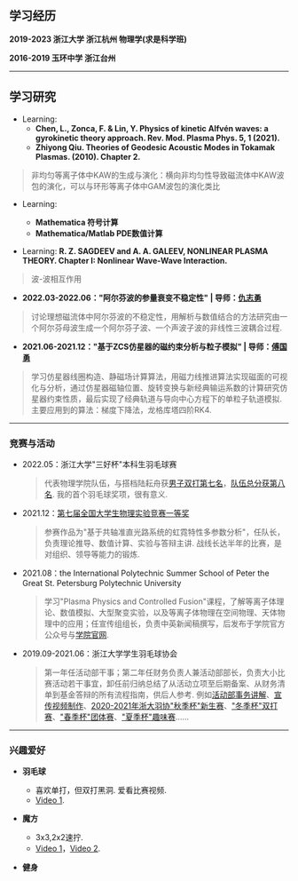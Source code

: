 
<!--You can use the [editor on GitHub](https://github.com/Kexun-S/skx.github.io/edit/gh-pages/index.md) to maintain and preview the content for your website in Markdown files.

Whenever you commit to this repository, GitHub Pages will run [Jekyll](https://jekyllrb.com/) to rebuild the pages in your site, from the content in your Markdown files.
-->

## 学习经历

**2019-2023 浙江大学 浙江杭州 物理学(求是科学班)**

**2016-2019 玉环中学 浙江台州**

***

## 学习研究

+ Learning:  
  - **Chen, L., Zonca, F. & Lin, Y. Physics of kinetic Alfvén waves: a gyrokinetic theory approach. Rev. Mod. Plasma Phys. 5, 1 (2021).**
  - **Zhiyong Qiu. Theories of Geodesic Acoustic Modes in Tokamak Plasmas. (2010). Chapter 2.**
> 非均匀等离子体中KAW的生成与演化：横向非均匀性导致磁流体中KAW波包的演化，可以与环形等离子体中GAM波包的演化类比

+ Learning:
  - **Mathematica 符号计算**
  - **Mathematica/Matlab PDE数值计算**

+ Learning:  **R. Z. SAGDEEV and A. A. GALEEV, NONLINEAR PLASMA THEORY. Chapter I: Nonlinear Wave-Wave Interaction.**
> 波-波相互作用

+ **2022.03-2022.06："阿尔芬波的参量衰变不稳定性"  | 导师：[仇志勇](https://person.zju.edu.cn/zhiyong)**
> 讨论理想磁流体中阿尔芬波的不稳定性，用解析与数值结合的方法研究由一个阿尔芬母波生成一个阿尔芬子波、一个声波子波的非线性三波耦合过程.

+ **2021.06-2021.12："基于ZCS仿星器的磁约束分析与粒子模拟"  | 导师：[傅国勇](https://person.zju.edu.cn/gyfu)**
> 学习仿星器线圈构造、静磁场计算算法，用磁力线推进算法实现磁面的可视化与分析，通过仿星器磁轴位置、旋转变换与新经典输运系数的计算研究仿星器约束性质，最后实现了经典轨道与导向中心方程下的单粒子轨道模拟. 主要应用到的算法：梯度下降法，龙格库塔四阶RK4.

***

### 竞赛与活动

+ 2022.05：浙江大学"三好杯"本科生羽毛球赛  
  > 代表物理学院队伍，与搭档陆耘舟获[男子双打第七名](https://mp.weixin.qq.com/s/5MXqAAU2VfWMeZQtuuIeBQ)，[队伍总分获第八名](https://mp.weixin.qq.com/s/zANIu5eBpIxpdwD-kLp-HA). 我的首个羽毛球奖项，很有意义.

+ 2021.12：[第七届全国大学生物理实验竞赛一等奖](http://wlsycx.moocollege.com/)     
  > 参赛作品为"基于共轴准直光路系统的虹霓特性多参数分析"，任队长，负责理论推导、数值计算、实验与答辩主讲. 战线长达半年的比赛，是对组织、领导等能力的锻炼.

+ 2021.08：the International Polytechnic Summer School of Peter the Great St. Petersburg Polytechnic University  
  > 学习"Plasma Physics and Controlled Fusion"课程，了解等离子体理论、数值模拟、大型聚变实验，以及等离子体物理在空间物理、天体物理中的应用；任宣传组组长，负责中英新闻稿撰写，后发布于学院官方公众号与[学院官网](http://physics.zju.edu.cn/2021/0816/c39060a2415159/page.htm).

+ 2019.09-2021.06：浙江大学学生羽毛球协会  
  > 第一年任活动部干事；第二年任财务负责人兼活动部部长，负责大小比赛活动若干事宜，卸任前归纳总结了从活动立项至后期备案、从财务清单到基金答辩的所有流程指南，供后人参考.
  > 例如[活动部事务讲解](https://www.bilibili.com/video/BV1Uy4y167Zd?share_source=copy_web)、[宣传视频制作](https://www.bilibili.com/video/BV17K4y1Z7sd?share_source=copy_web)、[2020-2021年浙大羽协"秋季杯"新生赛](https://mp.weixin.qq.com/s/kiPYSukOzIjN3pML6V20Hw)、["冬季杯"双打赛](https://mp.weixin.qq.com/s/_CTKX8mlmw2uOPi7g53dpw)、["春季杯"团体赛](https://mp.weixin.qq.com/s/QLGGSuIXNk4uKIioCXunfg)、["夏季杯"趣味赛](https://mp.weixin.qq.com/s/DXT_I5EfFoJR3V0Rbb-Icg)……

***

### 兴趣爱好

+ **羽毛球**  
  - 喜欢单打，但双打黑洞. 爱看比赛视频.
  - [Video 1](https://www.bilibili.com/video/BV1br4y1v7Mf?share_source=copy_web).

+ **魔方**  
  - 3x3,2x2速拧.
  - [Video 1](https://www.bilibili.com/video/BV1Up4y1D7bq?share_source=copy_web)，[Video 2](https://www.bilibili.com/video/BV1yK411n7LW?share_source=copy_web).

+ **健身**

<!--
+ ~~**高尔夫球**~~
  - ~~[早期练七号铁视频](https://www.bilibili.com/video/BV1Dv411r7ji?share_source=copy_web)~~.
-->

<!--
```markdown
Syntax highlighted code block

# Header 1
## Header 2
### Header 3

- Bulleted
- List

1. Numbered
2. List

**Bold** and _Italic_ and `Code` text

[Link](url) and ![Image](src)
```
-->
<!--
For more details see [Basic writing and formatting syntax](https://docs.github.com/en/github/writing-on-github/getting-started-with-writing-and-formatting-on-github/basic-writing-and-formatting-syntax).

### Jekyll Themes

Your Pages site will use the layout and styles from the Jekyll theme you have selected in your [repository settings](https://github.com/Kexun-S/skx.github.io/settings/pages). The name of this theme is saved in the Jekyll `_config.yml` configuration file.

### Support or Contact

Having trouble with Pages? Check out our [documentation](https://docs.github.com/categories/github-pages-basics/) or [contact support](https://support.github.com/contact) and we’ll help you sort it out.
-->

